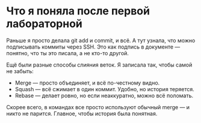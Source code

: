 # Что я поняла после первой лабораторной

Раньше я просто делала git add и commit, и всё. А тут узнала, что можно 
подписывать коммиты через SSH. Это как подпись в документе — понятно, что 
ты это писала, а не кто-то другой.

Ещё были разные способы слияния веток. Я записала так, чтобы самой не 
забыть:
- Merge — просто объединяет, и всё по-честному видно.
- Squash — всё сжимает в один коммит. Удобно, но история теряется.
- Rebase — делает ровно, но если неаккуратно, можно всё поломать.

Скорее всего, в командах все просто используют обычный merge — и никто не 
парится. Главное, чтобы история была понятная.

